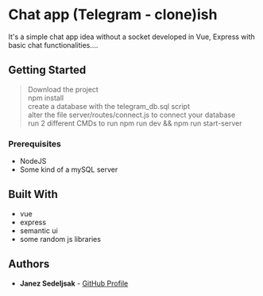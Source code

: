 # Chat app (Telegram - clone)ish

It's a simple chat app idea without a socket developed in Vue, Express with basic chat functionalities....

## Getting Started

> Download the project</br>
> npm install</br>
> create a database with the telegram_db.sql script</br>
> alter the file server/routes/connect.js to connect your database</br>
> run 2 different CMDs to run npm run dev && npm run start-server

### Prerequisites

* NodeJS 
* Some kind of a mySQL server

## Built With

* vue
* express
* semantic ui 
* some random js libraries

## Authors

* **Janez Sedeljsak** - [GitHub Profile](https://github.com/JanezSedeljsak)

